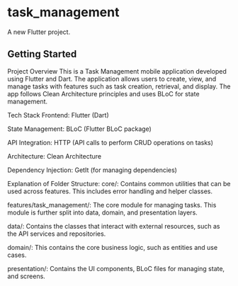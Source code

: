 # task_management

A new Flutter project.

## Getting Started

Project Overview
This is a Task Management mobile application developed using Flutter and Dart. The application allows users to create, view, and manage tasks with features such as task creation, retrieval, and display. The app follows Clean Architecture principles and uses BLoC for state management.

Tech Stack
Frontend: Flutter (Dart)

State Management: BLoC (Flutter BLoC package)

API Integration: HTTP (API calls to perform CRUD operations on tasks)

Architecture: Clean Architecture

Dependency Injection: GetIt (for managing dependencies)

Explanation of Folder Structure:
core/: Contains common utilities that can be used across features. This includes error handling and helper classes.

features/task_management/: The core module for managing tasks. This module is further split into data, domain, and presentation layers.

data/: Contains the classes that interact with external resources, such as the API services and repositories.

domain/: This contains the core business logic, such as entities and use cases.

presentation/: Contains the UI components, BLoC files for managing state, and screens.
